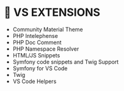 # 🚀 VS EXTENSIONS

- Community Material Theme
- PHP Intelephense
- PHP Doc Comment
- PHP Namespace Resolver
- HTML/JS Snippets
- Symfony code snippets and Twig Support
- Symfony for VS Code
- Twig
- VS Code Helpers